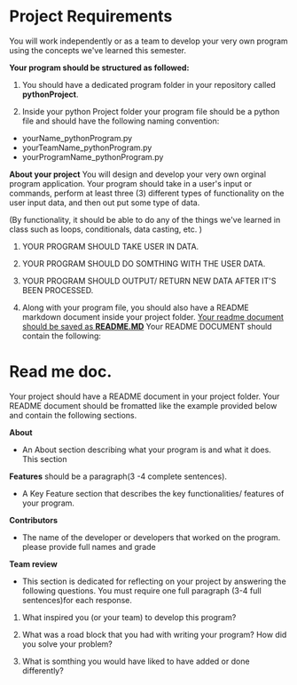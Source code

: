 # Project Requirements
You will work independently or as a team to develop your very own program using the concepts we've learned this semester.

<b>Your program should be structured as followed:</b>

1. You should have a dedicated program folder in your repository called <b>pythonProject</b>.

2. Inside your python Project folder your program file should be a python file and should have the following naming convention: 
- yourName_pythonProgram.py
- yourTeamName_pythonProgram.py
- yourProgramName_pythonProgram.py

<b>About your project</b>
You will design and develop your very own orginal program application. Your program should take in a user's input or commands, perform at least three (3) different types of functionality on the user input data, and then out put some type of data. 

(By functionality, it should be able to do any of the things we've learned in class such as loops, conditionals, data casting, etc. )

1. YOUR PROGRAM SHOULD TAKE USER IN DATA.
2. YOUR PROGRAM SHOULD DO SOMTHING WITH THE USER DATA.
3. YOUR PROGRAM SHOULD OUTPUT/ RETURN NEW DATA AFTER IT'S BEEN PROCESSED.

3. Along with your program file, you should also have a README markdown document inside your project folder. <u>Your readme document should be saved as <b>README.MD</b></u>
Your README DOCUMENT should contain the following:

# Read me doc. 
Your project should have a README document in your project folder. Your README document should be fromatted like the example provided below and contain the following sections.

<b>About</b>
- An About section describing what your program is and what it does. This section

<b>Features</b>
should be a paragraph(3 -4 complete sentences).
- A Key Feature section that describes the key functionalities/ features of your program.

<b>Contributors</b>
- The name of the developer or developers that worked on the program. 
please provide full names and grade

<b>Team review</b>
- This section is dedicated for reflecting on your project by answering the following questions. You must require one full paragraph (3-4 full sentences)for each response. 

1. What inspired you (or your team) to develop this program?

2. What was a road block that you had with writing your program? How did you solve your  problem?

3. What is somthing you would have liked to have added or done differently?




